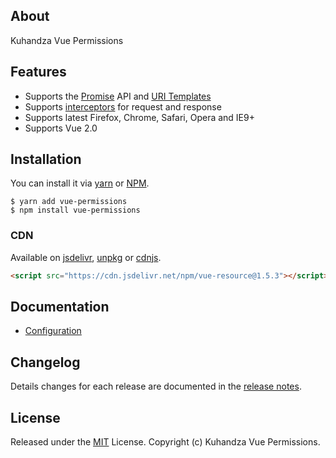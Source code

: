 ## About
Kuhandza Vue Permissions


## Features

- Supports the [Promise](https://developer.mozilla.org/en-US/docs/Web/JavaScript/Reference/Global_Objects/Promise) API and [URI Templates](https://medialize.github.io/URI.js/uri-template.html)
- Supports [interceptors](docs/http.md#interceptors) for request and response
- Supports latest Firefox, Chrome, Safari, Opera and IE9+
- Supports Vue 2.0

## Installation
You can install it via [yarn](https://yarnpkg.com/) or [NPM](http://npmjs.org/).
```
$ yarn add vue-permissions
$ npm install vue-permissions
```

### CDN
Available on [jsdelivr](https://cdn.jsdelivr.net/npm/vue-permissions@1.5.3), [unpkg](https://unpkg.com/vue-permissions@1.5.3) or [cdnjs](https://cdnjs.com/libraries/vue-permissions).
```html
<script src="https://cdn.jsdelivr.net/npm/vue-resource@1.5.3"></script>
```

## Documentation

- [Configuration](docs/config.md)



## Changelog

Details changes for each release are documented in the [release notes](https://github.com/pagekit/vue-permissions/releases).

## License

Released under the [MIT](http://opensource.org/licenses/MIT) License. Copyright (c) Kuhandza Vue Permissions.